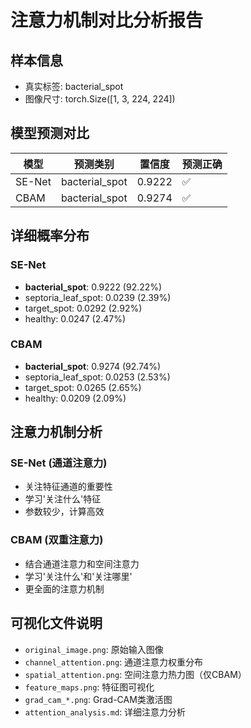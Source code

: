 # 注意力机制对比分析报告

## 样本信息
- 真实标签: bacterial_spot
- 图像尺寸: torch.Size([1, 3, 224, 224])

## 模型预测对比
| 模型 | 预测类别 | 置信度 | 预测正确 |
|------|----------|--------|----------|
| SE-Net | bacterial_spot | 0.9222 | ✅ |
| CBAM | bacterial_spot | 0.9274 | ✅ |

## 详细概率分布

### SE-Net
- **bacterial_spot**: 0.9222 (92.22%)
- septoria_leaf_spot: 0.0239 (2.39%)
- target_spot: 0.0292 (2.92%)
- healthy: 0.0247 (2.47%)

### CBAM
- **bacterial_spot**: 0.9274 (92.74%)
- septoria_leaf_spot: 0.0253 (2.53%)
- target_spot: 0.0265 (2.65%)
- healthy: 0.0209 (2.09%)

## 注意力机制分析
### SE-Net (通道注意力)
- 关注特征通道的重要性
- 学习'关注什么'特征
- 参数较少，计算高效

### CBAM (双重注意力)
- 结合通道注意力和空间注意力
- 学习'关注什么'和'关注哪里'
- 更全面的注意力机制

## 可视化文件说明
- `original_image.png`: 原始输入图像
- `channel_attention.png`: 通道注意力权重分布
- `spatial_attention.png`: 空间注意力热力图（仅CBAM）
- `feature_maps.png`: 特征图可视化
- `grad_cam_*.png`: Grad-CAM类激活图
- `attention_analysis.md`: 详细注意力分析
